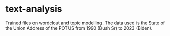# text-analysis

Trained files on wordclout and topic modelling. The data used is the State of the Union Address of the POTUS from 1990 (Bush Sr) to 2023 (Biden). 
